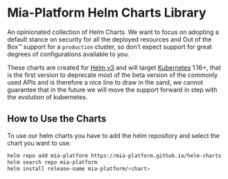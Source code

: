 # Mia-Platform Helm Charts Library

An opinionated collection of Helm Charts. We want to focus on adopting a default stance on security for all
the deployed resources and Out of the Box™ support for a `production` cluster, so don’t expect support for
great degrees of configurations available to you.

These charts are created for [Helm v3] and will target [Kubernetes] 1.16+, that is the first version to deprecate most
of the beta version of the commonly used APIs and is therefore a nice line to draw in the sand, we cannot guarantee
that in the future we will move the support forward in step with the evolution of kubernetes.

## How to Use the Charts

To use our helm charts you have to add the helm repository and select the chart you want to use:

```bash
helm repo add mia-platform https://mia-platform.github.io/helm-charts
helm search repo mia-platform
helm install release-name mia-platform/<chart>
```

[Helm v3]: https://helm.sh/docs/intro/install/ (Link for installation guide of Helm v3)
[Kubernetes]: https://kubernetes.io (Production-Grade Container Orchestration)
